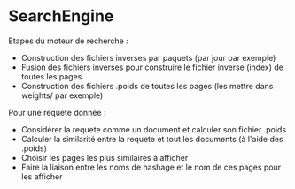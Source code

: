 # SearchEngine

Etapes du moteur de recherche : 
- Construction des fichiers inverses par paquets (par jour par exemple)
- Fusion des fichiers inverses pour construire le fichier inverse (index) de toutes les pages.
- Construction des fichiers .poids de toutes les pages (les mettre dans weights/ par exemple)

Pour une requete donnée : 
- Considérer la requete comme un document et calculer son fichier .poids
- Calculer la similarité entre la requete et tout les documents (à l'aide des .poids)
- Choisir les pages les plus similaires à afficher
- Faire la liaison entre les noms de hashage et le nom de ces pages pour les afficher

